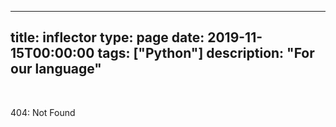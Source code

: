 
---
title: inflector
type: page
date: 2019-11-15T00:00:00
tags: ["Python"]
description: "For our language"
---


<br>

404: Not Found